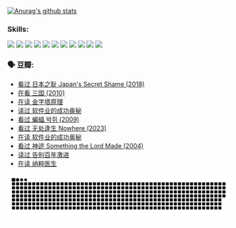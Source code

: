 
[![Anurag's github stats](https://github-readme-stats.vercel.app/api?username=w940853815)](https://github.com/anuraghazra/github-readme-stats)

### Skills:

<code><img height="32" src="https://cdn.jsdelivr.net/npm/simple-icons@v5/icons/python.svg"></code>
<code><img height="32" src="https://cdn.jsdelivr.net/npm/simple-icons@v5/icons/javascript.svg"></code>
<code><img height="32" src="https://cdn.jsdelivr.net/npm/simple-icons@v5/icons/django.svg"></code>
<code><img height="32" src="https://cdn.jsdelivr.net/npm/simple-icons@v5/icons/flask.svg"></code>
<code><img height="32" src="https://cdn.jsdelivr.net/npm/simple-icons@v5/icons/vuetify.svg"></code>
<code><img height="32" src="https://cdn.jsdelivr.net/npm/simple-icons@v5/icons/git.svg"></code>
<code><img height="32" src="https://cdn.jsdelivr.net/npm/simple-icons@v5/icons/docker.svg"></code>
<code><img height="32" src="https://cdn.jsdelivr.net/npm/simple-icons@v5/icons/postgresql.svg"></code>
<code><img height="32" src="https://cdn.jsdelivr.net/npm/simple-icons@v5/icons/elasticsearch.svg"></code>
<code><img height="32" src="https://cdn.jsdelivr.net/npm/simple-icons@v5/icons/macos.svg"></code>
<code><img height="32" src="https://cdn.jsdelivr.net/npm/simple-icons@v5/icons/linux.svg"></code>

### 🗣 豆瓣:

<!-- DOUBAN-ACTIVITIES:START -->
- [看过 日本之耻 Japan's Secret Shame‎ (2018)](https://www.douban.com/people/136069238/status/4431579101/?_i=00787491)
- [在看 三国‎ (2010)](https://www.douban.com/people/136069238/status/4430559482/?_i=00787491)
- [在读 金字塔原理](https://www.douban.com/people/136069238/status/4424812753/?_i=00787491)
- [读过 软件业的成功奥秘](https://www.douban.com/people/136069238/status/4424809958/?_i=00787491)
- [看过 蝙蝠 박쥐‎ (2009)](https://www.douban.com/people/136069238/status/4422787315/?_i=00787491)
- [看过 无处逢生 Nowhere‎ (2023)](https://www.douban.com/people/136069238/status/4416454713/?_i=00787491)
- [在读 软件业的成功奥秘](https://www.douban.com/people/136069238/status/4414815312/?_i=00787491)
- [看过 神迹 Something the Lord Made‎ (2004)](https://www.douban.com/people/136069238/status/4409691983/?_i=00787491)
- [读过 告别百年激进](https://www.douban.com/people/136069238/status/4406414036/?_i=00787491)
- [在读 纳粹医生](https://www.douban.com/people/136069238/status/4406413750/?_i=00787491)
<!-- DOUBAN-ACTIVITIES:END -->


![Snake animation](https://raw.githubusercontent.com/w940853815/w940853815/output/github-contribution-grid-snake.svg)

<!--
**w940853815/w940853815** is a ✨ _special_ ✨ repository because its `README.md` (this file) appears on your GitHub profile.

Here are some ideas to get you started:

- 🔭 I’m currently working on ...
- 🌱 I’m currently learning ...
- 👯 I’m looking to collaborate on ...
- 🤔 I’m looking for help with ...
- 💬 Ask me about ...
- 📫 How to reach me: ...
- 😄 Pronouns: ...
- ⚡ Fun fact: ...
-->
